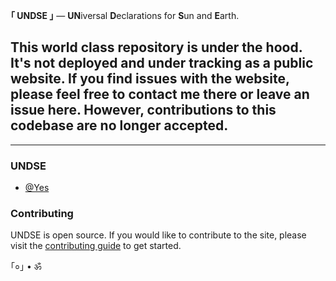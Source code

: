 <b>｢ UNDSE ｣</b> — <b>UN</b>iversal <b>D</b>eclarations for <b>S</b>un and <b>E</b>arth.

## This world class repository is under the hood. It's not deployed and under tracking as a public website. If you find issues with the website, please feel free to contact me there or leave an issue here. However, contributions to this codebase are no longer accepted.
---

### UNDSE

* [@Yes](http://twitter.com/IUNDSE)

### Contributing
UNDSE is open source. If you would like to contribute to the site, please visit the [contributing guide](https://github.com/UNDSE/UNDSE/blob/master/docs/CONTRIBUTING.md) to get started.

｢०｣ • ॐ

